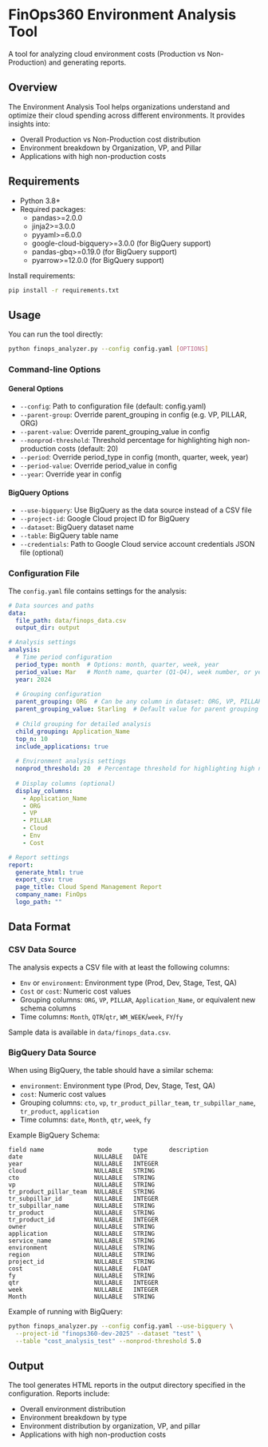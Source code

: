 # FinOps360 Environment Analysis Tool

A tool for analyzing cloud environment costs (Production vs Non-Production) and generating reports.

## Overview

The Environment Analysis Tool helps organizations understand and optimize their cloud spending across different environments. It provides insights into:

- Overall Production vs Non-Production cost distribution
- Environment breakdown by Organization, VP, and Pillar
- Applications with high non-production costs

## Requirements

- Python 3.8+
- Required packages:
  - pandas>=2.0.0
  - jinja2>=3.0.0
  - pyyaml>=6.0.0
  - google-cloud-bigquery>=3.0.0 (for BigQuery support)
  - pandas-gbq>=0.19.0 (for BigQuery support)
  - pyarrow>=12.0.0 (for BigQuery support)

Install requirements:

```bash
pip install -r requirements.txt
```

## Usage

You can run the tool directly:

```bash
python finops_analyzer.py --config config.yaml [OPTIONS]
```

### Command-line Options

#### General Options
- `--config`: Path to configuration file (default: config.yaml)
- `--parent-group`: Override parent_grouping in config (e.g. VP, PILLAR, ORG)
- `--parent-value`: Override parent_grouping_value in config
- `--nonprod-threshold`: Threshold percentage for highlighting high non-production costs (default: 20)
- `--period`: Override period_type in config (month, quarter, week, year)
- `--period-value`: Override period_value in config
- `--year`: Override year in config

#### BigQuery Options
- `--use-bigquery`: Use BigQuery as the data source instead of a CSV file
- `--project-id`: Google Cloud project ID for BigQuery
- `--dataset`: BigQuery dataset name
- `--table`: BigQuery table name
- `--credentials`: Path to Google Cloud service account credentials JSON file (optional)

### Configuration File

The `config.yaml` file contains settings for the analysis:

```yaml
# Data sources and paths
data:
  file_path: data/finops_data.csv
  output_dir: output

# Analysis settings
analysis:
  # Time period configuration
  period_type: month  # Options: month, quarter, week, year
  period_value: Mar   # Month name, quarter (Q1-Q4), week number, or year
  year: 2024
  
  # Grouping configuration
  parent_grouping: ORG  # Can be any column in dataset: ORG, VP, PILLAR, etc.
  parent_grouping_value: Starling  # Default value for parent grouping
  
  # Child grouping for detailed analysis
  child_grouping: Application_Name
  top_n: 10
  include_applications: true
  
  # Environment analysis settings
  nonprod_threshold: 20  # Percentage threshold for highlighting high non-prod costs
  
  # Display columns (optional)
  display_columns:
    - Application_Name
    - ORG
    - VP
    - PILLAR
    - Cloud
    - Env
    - Cost

# Report settings
report:
  generate_html: true
  export_csv: true
  page_title: Cloud Spend Management Report
  company_name: FinOps
  logo_path: ""
```

## Data Format

### CSV Data Source
The analysis expects a CSV file with at least the following columns:
- `Env` or `environment`: Environment type (Prod, Dev, Stage, Test, QA)
- `Cost` or `cost`: Numeric cost values
- Grouping columns: `ORG`, `VP`, `PILLAR`, `Application_Name`, or equivalent new schema columns
- Time columns: `Month`, `QTR`/`qtr`, `WM_WEEK`/`week`, `FY`/`fy`

Sample data is available in `data/finops_data.csv`.

### BigQuery Data Source
When using BigQuery, the table should have a similar schema:
- `environment`: Environment type (Prod, Dev, Stage, Test, QA)
- `cost`: Numeric cost values
- Grouping columns: `cto`, `vp`, `tr_product_pillar_team`, `tr_subpillar_name`, `tr_product`, `application`
- Time columns: `date`, `Month`, `qtr`, `week`, `fy`

Example BigQuery Schema:
```
field name               mode      type      description
date                    NULLABLE   DATE    
year                    NULLABLE   INTEGER    
cloud                   NULLABLE   STRING    
cto                     NULLABLE   STRING    
vp                      NULLABLE   STRING    
tr_product_pillar_team  NULLABLE   STRING    
tr_subpillar_id         NULLABLE   INTEGER    
tr_subpillar_name       NULLABLE   STRING    
tr_product              NULLABLE   STRING    
tr_product_id           NULLABLE   INTEGER    
owner                   NULLABLE   STRING    
application             NULLABLE   STRING    
service_name            NULLABLE   STRING    
environment             NULLABLE   STRING    
region                  NULLABLE   STRING    
project_id              NULLABLE   STRING    
cost                    NULLABLE   FLOAT    
fy                      NULLABLE   STRING    
qtr                     NULLABLE   INTEGER    
week                    NULLABLE   INTEGER    
Month                   NULLABLE   STRING
```

Example of running with BigQuery:
```bash
python finops_analyzer.py --config config.yaml --use-bigquery \
  --project-id "finops360-dev-2025" --dataset "test" \
  --table "cost_analysis_test" --nonprod-threshold 5.0
```

## Output

The tool generates HTML reports in the output directory specified in the configuration. Reports include:
- Overall environment distribution
- Environment breakdown by type
- Environment distribution by organization, VP, and pillar
- Applications with high non-production costs